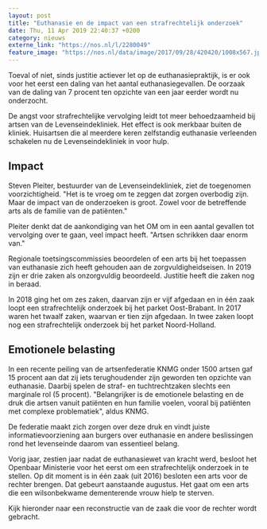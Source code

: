 ```yaml
---
layout: post
title: "Euthanasie en de impact van een strafrechtelijk onderzoek"
date: Thu, 11 Apr 2019 22:40:37 +0200
category: nieuws
externe_link: "https://nos.nl/l/2280049"
feature_image: "https://nos.nl/data/image/2017/09/28/420420/1008x567.jpg"
---
```


<p>Toeval of niet, sinds justitie actiever let op de euthanasiepraktijk, is er ook voor het eerst een daling van het aantal euthanasiegevallen. De oorzaak van de daling van 7 procent ten opzichte van een jaar eerder wordt nu onderzocht.</p>
<p>De angst voor strafrechtelijke vervolging leidt tot meer behoedzaamheid bij artsen van de Levenseindekliniek. Het effect is ook merkbaar buiten de kliniek. Huisartsen die al meerdere keren zelfstandig euthanasie verleenden schakelen nu de Levenseindekliniek in voor hulp.</p>
<h2>Impact</h2>
<p>Steven Pleiter, bestuurder van de Levenseindekliniek, ziet de toegenomen voorzichtigheid. "Het is te vroeg om te zeggen dat zorgen overbodig zijn. Maar de impact van de onderzoeken is groot. Zowel voor de betreffende arts als de familie van de patiënten."</p>
<p>Pleiter denkt dat de aankondiging van het OM om in een aantal gevallen tot vervolging over te gaan, veel impact heeft. "Artsen schrikken daar enorm van."</p>
<p>Regionale toetsingscommissies beoordelen of een arts bij het toepassen van euthanasie zich heeft gehouden aan de zorgvuldigheidseisen. In 2019 zijn er drie zaken als onzorgvuldig beoordeeld. Justitie heeft die zaken nog in beraad.</p>
<p>In 2018 ging het om zes zaken, daarvan zijn er vijf afgedaan en in één zaak loopt een strafrechtelijk onderzoek bij het parket Oost-Brabant. In 2017 waren het twaalf zaken, waarvan er tien zijn afgedaan. In twee zaken loopt nog een strafrechtelijk onderzoek bij het parket Noord-Holland.</p>
<h2>Emotionele belasting</h2>
<p>In een recente peiling van de artsenfederatie KNMG onder 1500 artsen gaf 15 procent aan dat zij iets terughoudender zijn geworden ten opzichte van euthanasie. Daarbij spelen de straf- en tuchtrechtzaken slechts een marginale rol (5 procent). "Belangrijker is de emotionele belasting en de druk die artsen vanuit patiënten en hun familie voelen, vooral bij patiënten met complexe problematiek", aldus KNMG.</p>
<p>De federatie maakt zich zorgen over deze druk en vindt juiste informatievoorziening aan burgers over euthanasie en andere beslissingen rond het levenseinde daarom van essentieel belang.</p>
<p>Vorig jaar, zestien jaar nadat de euthanasiewet van kracht werd, besloot het Openbaar Ministerie voor het eerst om een strafrechtelijk onderzoek in te stellen. Op dit moment is in één zaak (uit 2016) besloten een arts voor de rechter brengen. Dat gebeurt aanstaande augustus. Het gaat om een arts die een wilsonbekwame dementerende vrouw hielp te sterven.</p>
<p>Kijk hieronder naar een reconstructie van de zaak die voor de rechter wordt gebracht.</p>
